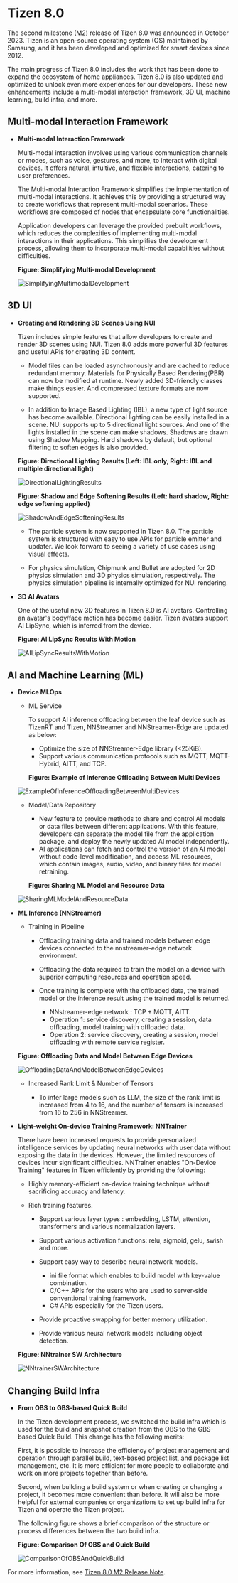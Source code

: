 # Tizen 8.0

The second milestone (M2) release of Tizen 8.0 was announced in October 2023. Tizen is an open-source operating system (OS) maintained by Samsung, and it has been developed and optimized for smart devices since 2012.

The main progress of Tizen 8.0 includes the work that has been done to expand the ecosystem of home appliances. Tizen 8.0 is also updated and optimized to unlock even more experiences for our developers. These new enhancements include a multi-modal interaction framework, 3D UI, machine learning, build infra, and more.

## Multi-modal Interaction Framework

- **Multi-modal Interaction Framework**

  Multi-modal interaction involves using various communication channels or modes, such as voice, gestures, and more, to interact with digital devices. It offers natural, intuitive, and flexible interactions, catering to user preferences.

  The Multi-modal Interaction Framework simplifies the implementation of multi-modal interactions. It achieves this by providing a structured way to create workflows that represent multi-modal scenarios. These workflows are composed of nodes that encapsulate core functionalities.

   Application developers can leverage the provided prebuilt workflows, which reduces the complexities of implementing multi-modal interactions in their applications. This simplifies the development process, allowing them to incorporate multi-modal capabilities without difficulties.    

  **Figure: Simplifying Multi-modal Development**

  ![SimplifyingMultimodalDevelopment](./media/8.0_SimplifyingMultimodalDevelopment.png)

## 3D UI

- **Creating and Rendering 3D Scenes Using NUI**

  Tizen includes simple features that allow developers to create and render 3D scenes using NUI. Tizen 8.0 adds more powerful 3D features and useful APIs for creating 3D content.
	
	- Model files can be loaded asynchronously and are cached to reduce redundant memory. Materials for Physically Based Rendering(PBR) can now be modified at runtime. Newly added 3D-friendly classes make things easier. And compressed texture formats are now supported.   
	
	- In addition to Image Based Lighting (IBL), a new type of light source has become available. Directional lighting can be easily installed in a scene. NUI supports up to 5 directional light sources. And one of the lights installed in the scene can make shadows. Shadows are drawn using Shadow Mapping. Hard shadows by default, but optional filtering to soften edges is also provided.   
	
  **Figure: Directional Lighting Results (Left: IBL only, Right: IBL and multiple directional light)**

  ![DirectionalLightingResults](./media/8.0_DirectionalLightingResults.png)

  **Figure: Shadow and Edge Softening Results (Left: hard shadow, Right: edge softening applied)**
  
  ![ShadowAndEdgeSofteningResults](./media/8.0_ShadowAndEdgeSofteningResults.png)
  
  - The particle system is now supported in Tizen 8.0. The particle system is structured with easy to use APIs for particle emitter and updater. We look forward to seeing a variety of use cases using visual effects.
  
  - For physics simulation, Chipmunk and Bullet are adopted for 2D physics simulation and 3D physics simulation, respectively. The physics simulation pipeline is internally optimized for NUI rendering.

- **3D AI Avatars**

  One of the useful new 3D features in Tizen 8.0 is AI avatars. Controlling an avatar's body/face motion has become easier. Tizen avatars support AI LipSync, which is inferred from the device.
  
  **Figure: AI LipSync Results With Motion**

  ![AILipSyncResultsWithMotion](./media/8.0_AILipSyncResultsWithMotion.png)
  
## AI and Machine Learning (ML)

- **Device MLOps**

  - ML Service
  
    To support AI inference offloading between the leaf device such as TizenRT and Tizen, NNStreamer and NNStreamer-Edge are updated as below:
  
    - Optimize the size of NNStreamer-Edge library (<25KiB).
    - Support various communication protocols such as MQTT, MQTT-Hybrid, AITT, and TCP.

    **Figure: Example of Inference Offloading Between Multi Devices**

  ![ExampleOfInferenceOffloadingBetweenMultiDevices](./media/8.0_ExampleOfInferenceOffloadingBetweenMultiDevices.png)

  - Model/Data Repository
  
    - New feature to provide methods to share and control AI models or data files between different applications. With this feature, developers can separate the model file from the application package, and deploy the newly updated AI model independently.
	- AI applications can fetch and control the version of an AI model without code-level modification, and access ML resources, which contain images, audio, video, and binary files for model retraining.
	
	**Figure: Sharing ML Model and Resource Data**

  ![SharingMLModelAndResourceData](./media/8.0_SharingMLModelAndResourceData.png)

- **ML Inference (NNStreamer)**

  - Training in Pipeline
  
    - Offloading training data and trained models between edge devices connected to the nnstreamer-edge network environment.
	- Offloading the data required to train the model on a device with superior computing resources and operation speed.
	- Once training is complete with the offloaded data, the trained model or the inference result using the trained model is returned.
	
	  - NNstreamer-edge network : TCP + MQTT, AITT.
	  - Operation 1: service discovery, creating a session, data offloading, model training with offloaded data.
	  - Operation 2: service discovery, creating a session, model offloading with remote service register.
	  
  **Figure: Offloading Data and Model Between Edge Devices**

  ![OffloadingDataAndModelBetweenEdgeDevices](./media/8.0_OffloadingDataAndModelBetweenEdgeDevices.png)
  
  - Increased Rank Limit & Number of Tensors
  
     - To infer large models such as LLM, the size of the rank limit is increased from 4 to 16, and the number of tensors is increased from 16 to 256 in NNStreamer.
	 
- **Light-weight On-device Training Framework: NNTrainer**

  There have been increased requests to provide personalized intelligence services by updating neural networks with user data without exposing the data in the devices. However, the limited resources of devices incur significant difficulties. NNTrainer enables "On-Device Training" features in Tizen efficiently by providing the following:

  - Highly memory-efficient on-device training technique without sacrificing accuracy and latency.
  - Rich training features.
  
    - Support various layer types : embedding, LSTM, attention, transformers and various normalization layers.
    - Support various activation functions: relu, sigmoid, gelu, swish and more.
    - Support easy way to describe neural network models.
	
      - ini file format which enables to build model with key-value combination.
      - C/C++ APIs for the users who are used to server-side conventional training framework.
      - C# APIs especially for the Tizen users.
	  
    - Provide proactive swapping for better memory utilization.
    - Provide various neural network models including object detection.

  **Figure: NNtrainer SW Architecture** 	 
  
  ![NNtrainerSWArchitecture](./media/8.0_NNtrainerSWArchitecture.png)

## Changing Build Infra 

- **From OBS to GBS-based Quick Build**

  In the Tizen development process, we switched the build infra which is used for the build and snapshot creation from the OBS to the GBS-based Quick Build. This change has the following merits:   
  
  First, it is possible to increase the efficiency of project management and operation through parallel build, text-based project list, and package list management, etc.
It is more efficient for more people to collaborate and work on more projects together than before.   

  Second, when building a build system or when creating or changing a project, it becomes more convenient than before. It will also be more helpful for external companies or organizations to set up build infra for Tizen and operate the Tizen project.   
  
  The following figure shows a brief comparison of the structure or process differences between the two build infra.

  **Figure: Comparison Of OBS and Quick Build** 	 
  
  ![ComparisonOfOBSAndQuickBuild](./media/8.0_ComparisonOfOBSAndQuickBuild.png)  
  
For more information, see [Tizen 8.0 M2 Release Note](../../release-notes/tizen-8-0-m2.md).
